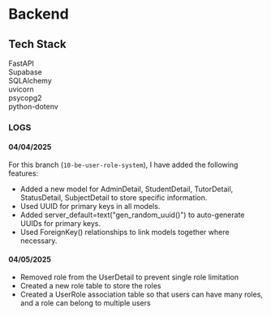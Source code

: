 # Backend

## Tech Stack
FastAPI\
Supabase\
SQLAlchemy\
uvicorn\
psycopg2\
python-dotenv

### LOGS

#### 04/04/2025
For this branch (```10-be-user-role-system```), I have added the following features:
- Added a new model for AdminDetail, StudentDetail, TutorDetail, StatusDetail, SubjectDetail to store specific information.
- Used UUID for primary keys in all models.
- Added server_default=text("gen_random_uuid()") to auto-generate UUIDs for primary keys.
- Used ForeignKey() relationships to link models together where necessary.

#### 04/05/2025
- Removed role from the UserDetail to prevent single role limitation
- Created a new role table to store the roles
- Created a UserRole association table so that users can have many roles, and a role can belong to multiple users 